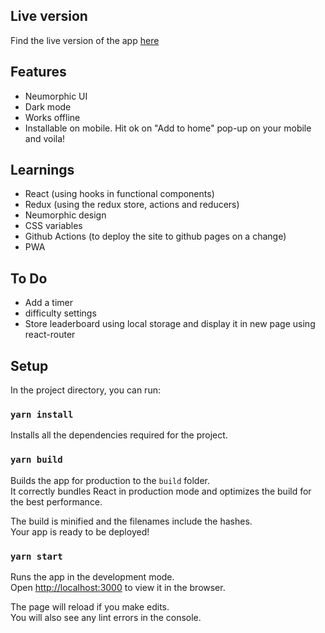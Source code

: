 ## Live version

Find the live version of the app [here](https://rahulvemula.github.io/minesweeper-react-redux/)

## Features
- Neumorphic UI
- Dark mode
- Works offline
- Installable on mobile. Hit ok on "Add to home" pop-up on your mobile and voila!

## Learnings
- React (using hooks in functional components)
- Redux (using the redux store, actions and reducers)
- Neumorphic design
- CSS variables
- Github Actions (to deploy the site to github pages on a change)
- PWA

## To Do
- Add a timer
- difficulty settings
- Store leaderboard using local storage and display it in new page using react-router

## Setup

In the project directory, you can run:

### `yarn install`

Installs all the dependencies required for the project.

### `yarn build`

Builds the app for production to the `build` folder.<br />
It correctly bundles React in production mode and optimizes the build for the best performance.

The build is minified and the filenames include the hashes.<br />
Your app is ready to be deployed!

### `yarn start`

Runs the app in the development mode.<br />
Open [http://localhost:3000](http://localhost:3000) to view it in the browser.

The page will reload if you make edits.<br />
You will also see any lint errors in the console.
